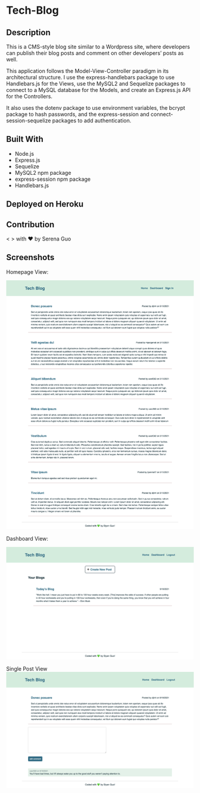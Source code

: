 # Tech-Blog


## Description
This is a CMS-style blog site similar to a Wordpress site, where developers can publish their blog posts and comment on other developers’ posts as well. 

This application follows the Model-View-Controller paradigm in its architectural structure. I use the express-handlebars package to use Handlebars.js for the Views, use the MySQL2 and Sequelize packages to connect to a MySQL database for the Models, and create an Express.js API for the Controllers.

It also uses the dotenv package to use environment variables, the bcrypt package to hash passwords, and the express-session and connect-session-sequelize packages to add authentication.



## Built With
* Node.js
* Express.js
* Sequelize
* MySQL2 npm package
* express-session npm package
* Handlebars.js


## Deployed on Heroku



## Contribution
< > with ❤️  by Serena Guo


## Screenshots
Homepage View:

![the screenshot of the site](snapshots/screenshot.png)

Dashboard View:

![the screenshot of the command-line](snapshots/screenshot2.png)

Single Post View
![the screenshot of the command-line](snapshots/screenshot3.png)

